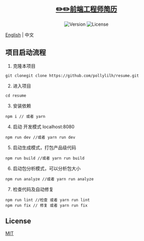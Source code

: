 <h2 align="center"><a href='git clone https://github.com/pollylilh' target='_blank'>✏️✏️前端工程师简历</a></h2>
<p align="center">
  <img src="https://img.shields.io/npm/v/@fe_korey/resume.svg" alt="Version">
  <img src="https://img.shields.io/npm/l/@fe_korey/resume.svg" alt="License">
</p>

[English](./README.MD) | 中文


## 项目启动流程


1. 克隆本项目

```
git clonegit clone https://github.com/pollylilh/resume.git
```

2. 进入项目

```
cd resume
```

3. 安装依赖

```
npm i // 或者 yarn
```

4. 启动 开发模式 localhost:8080

```
npm run dev //或者 yarn run dev
```

5. 启动生成模式，打包产品级代码

```
npm run build //或者 yarn run build
```

6. 启动包分析模式，可以分析包大小

```
npm run analyze //或者 yarn run analyze
```

7. 检查代码及自动修复

```
npm run lint //检查 或者 yarn run lint
npm run fix // 修复 或者 yarn run fix
```

## License

[MIT](./LICENSE)

